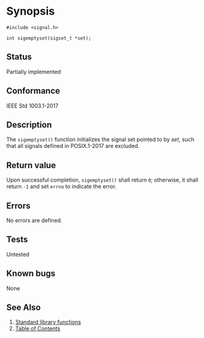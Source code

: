 # Synopsis

`#include <signal.h>`

` int sigemptyset(sigset_t *set); `

## Status

Partially implemented

## Conformance

IEEE Std 1003.1-2017

## Description

The `sigemptyset()` function initializes the signal set pointed to by _set_, such that all signals defined in
POSIX.1-2017 are excluded.

## Return value

Upon successful completion, `sigemptyset()` shall return `0`; otherwise, it shall return `-1` and set `errno`
to indicate the error.

## Errors

No errors are defined.

## Tests

Untested

## Known bugs

None

## See Also

1. [Standard library functions](../README.md)
2. [Table of Contents](../../../README.md)
